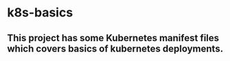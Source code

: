 # k8s-basics
## This project has some Kubernetes manifest files which covers basics of kubernetes deployments.
